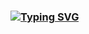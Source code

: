 ### [![Typing SVG](https://readme-typing-svg.demolab.com/?lines=Sanctensys;Software+Developer+💻;XR+Developer+😎;Web+Developer+🌐;Mobile+Developer+📱;Game+Developer+🎮;UX+Designer+🖌)](https://git.io/typing-svg)

<!--
Typing Svg: https://github.com/DenverCoder1/readme-typing-svg
-->
